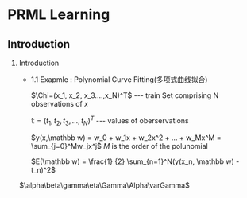 # PRML Learning
## Introduction
1. Introduction
    - 1.1 Exapmle : Polynomial Curve Fitting(多项式曲线拟合)
    
       $\Chi=(x_1, x_2, x_3....,x_N)^T$ --- train Set comprising N observations of $x$

       $\mathbb t  = (t_1, t_2, t_3,..., t_N)^T$ --- values of oberservations

       $y(x,\mathbb w) = w_0 + w_1x + w_2x^2 + ... + w_Mx^M = \sum_{j=0}^Mw_jx^j$ $M$ is the order of the polunomial

       $E(\mathbb w) = \frac{1} {2} \sum_{n=1}^N(y(x_n, \mathbb w) - t_n)^2$


    $\alpha\beta\gamma\eta\Gamma\Alpha\varGamma$













